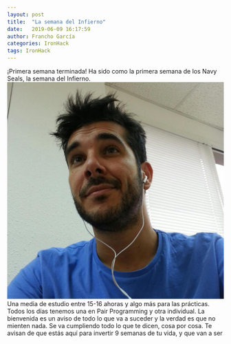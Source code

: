 ```yaml
---
layout: post
title:  "La semana del Infierno"
date:   2019-06-09 16:17:59
author: Francho García
categories: IronHack
tags: IronHack
---
```


¡Primera semana terminada!
Ha sido como la primera semana de los Navy Seals, la semana del Infierno. 
![](/assets/yooficina.jpg)
Una media de estudio entre 15-16 ahoras y algo más para las prácticas. Todos los días tenemos una en Pair Programming y otra individual.
La bienvenida es un aviso de todo lo que va a suceder y la verdad es que no mienten nada. Se va cumpliendo todo lo que te dicen, cosa por cosa.
Te avisan de que estás aquí para invertir 9 semanas de tu vida, y que van a ser  
